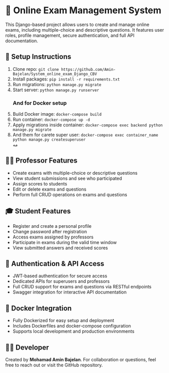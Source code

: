<!DOCTYPE html>
<html lang="en">
<head>
  <meta charset="UTF-8">
</head>
<body>
  <h1>📝 Online Exam Management System</h1>
  <p>This Django-based project allows users to create and manage online exams, including multiple-choice and descriptive questions. It features user roles, profile management, secure authentication, and full API documentation.</p>

  <h2>🚀 Setup Instructions</h2>
  <ol>
    <li>Clone repo: <code>git clone https://github.com/Amin-Bajelan/System_online_exam_Django_CBV</code></li>
    <li>Install packages: <code>pip install -r requirements.txt</code></li>
    <li>Run migrations: <code>python manage.py migrate</code></li>
    <li>Start server: <code>python manage.py runserver</code></li>
    <h3>And for Docker setup</h3>
    <li>Build Docker image: <code>docker-compose build</code></li>
    <li>Run container: <code>docker-compose up -d</code></li>
    <li>Apply migrations inside container: <code>docker-compose exec backend python manage.py migrate</code></li>
    <li>And them for carete super user: <code>docker-compose exec container_name python manage.py createsuperuser</code></li>
    مه
  </ol>

  <h2>👨‍🏫 Professor Features</h2>
  <ul>
    <li>Create exams with multiple-choice or descriptive questions</li>
    <li>View student submissions and see who participated</li>
    <li>Assign scores to students</li>
    <li>Edit or delete exams and questions</li>
    <li>Perform full CRUD operations on exams and questions</li>
  </ul>

  <h2>🎓 Student Features</h2>
  <ul>
    <li>Register and create a personal profile</li>
    <li>Change password after registration</li>
    <li>Access exams assigned by professors</li>
    <li>Participate in exams during the valid time window</li>
    <li>View submitted answers and received scores</li>
  </ul>

  <h2>🔐 Authentication & API Access</h2>
  <ul>
    <li>JWT-based authentication for secure access</li>
    <li>Dedicated APIs for superusers and professors</li>
    <li>Full CRUD support for exams and questions via RESTful endpoints</li>
    <li>Swagger integration for interactive API documentation</li>
  </ul>

  <h2>🐳 Docker Integration</h2>
  <ul>
    <li>Fully Dockerized for easy setup and deployment</li>
    <li>Includes Dockerfiles and docker-compose configuration</li>
    <li>Supports local development and production environments</li>
  </ul>

  <h2>👨‍💻 Developer</h2>
  <p>Created by <strong>Mohamad Amin Bajelan</strong>. For collaboration or questions, feel free to reach out or visit the GitHub repository.</p>
</body>
</html>
